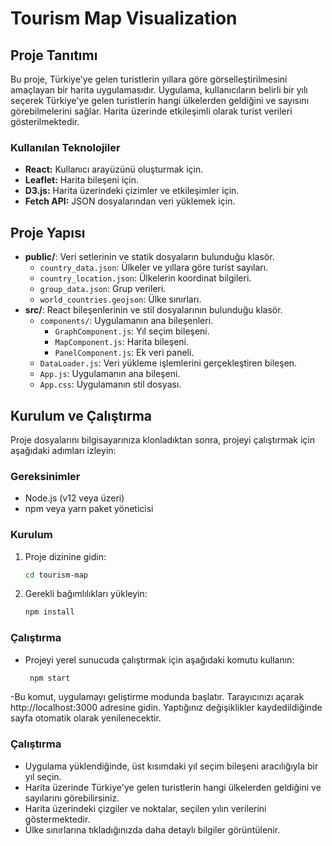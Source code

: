 # Tourism Map Visualization

## Proje Tanıtımı
Bu proje, Türkiye'ye gelen turistlerin yıllara göre görselleştirilmesini amaçlayan bir harita uygulamasıdır. Uygulama, kullanıcıların belirli bir yılı seçerek Türkiye'ye gelen turistlerin hangi ülkelerden geldiğini ve sayısını görebilmelerini sağlar. Harita üzerinde etkileşimli olarak turist verileri gösterilmektedir.

### Kullanılan Teknolojiler
- **React:** Kullanıcı arayüzünü oluşturmak için.
- **Leaflet:** Harita bileşeni için.
- **D3.js:** Harita üzerindeki çizimler ve etkileşimler için.
- **Fetch API:** JSON dosyalarından veri yüklemek için.

## Proje Yapısı
- **public/**: Veri setlerinin ve statik dosyaların bulunduğu klasör.
  - `country_data.json`: Ülkeler ve yıllara göre turist sayıları.
  - `country_location.json`: Ülkelerin koordinat bilgileri.
  - `group_data.json`: Grup verileri.
  - `world_countries.geojson`: Ülke sınırları.
- **src/**: React bileşenlerinin ve stil dosyalarının bulunduğu klasör.
  - `components/`: Uygulamanın ana bileşenleri.
    - `GraphComponent.js`: Yıl seçim bileşeni.
    - `MapComponent.js`: Harita bileşeni.
    - `PanelComponent.js`: Ek veri paneli.
  - `DataLoader.js`: Veri yükleme işlemlerini gerçekleştiren bileşen.
  - `App.js`: Uygulamanın ana bileşeni.
  - `App.css`: Uygulamanın stil dosyası.

## Kurulum ve Çalıştırma
Proje dosyalarını bilgisayarınıza klonladıktan sonra, projeyi çalıştırmak için aşağıdaki adımları izleyin:

### Gereksinimler
- Node.js (v12 veya üzeri)
- npm veya yarn paket yöneticisi

### Kurulum
1. Proje dizinine gidin:
   ```bash
   cd tourism-map
2. Gerekli bağımlılıkları yükleyin:
   ```bash
   npm install

### Çalıştırma
- Projeyi yerel sunucuda çalıştırmak için aşağıdaki komutu kullanın:
  ```bash
   npm start

-Bu komut, uygulamayı geliştirme modunda başlatır. Tarayıcınızı açarak http://localhost:3000 adresine gidin. Yaptığınız değişiklikler kaydedildiğinde sayfa otomatik olarak yenilenecektir.

### Çalıştırma
- Uygulama yüklendiğinde, üst kısımdaki yıl seçim bileşeni aracılığıyla bir yıl seçin.
- Harita üzerinde Türkiye'ye gelen turistlerin hangi ülkelerden geldiğini ve sayılarını görebilirsiniz.
- Harita üzerindeki çizgiler ve noktalar, seçilen yılın verilerini göstermektedir.
- Ülke sınırlarına tıkladığınızda daha detaylı bilgiler görüntülenir.

